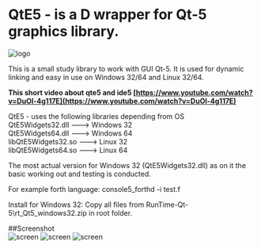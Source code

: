 # QtE5 - is a D wrapper for Qt-5 graphics library.

![logo](https://github.com/MGWL/QtE5/blob/master/ICONS/qte5.png)

This is a small study library to work with GUI Qt-5.
It is used for dynamic linking and easy in use on Windows 32/64 and Linux 32/64.

**This short video about qte5 and ide5 [https://www.youtube.com/watch?v=DuOl-4g117E](https://www.youtube.com/watch?v=DuOl-4g117E)**

QtE5 - uses the following libraries depending from OS<br>
    QtE5Widgets32.dll     --->  Windows 32<br>
    QtE5Widgets64.dll     --->  Windows 64<br>
    libQtE5Widgets32.so   --->  Linux   32<br>
    libQtE5Widgets64.so   --->  Linux   64<br>
<p>The most actual version for Windows 32 (QtE5Widgets32.dll) as on it the basic working out and testing is conducted.</p>    

For example forth language:
    console5_forthd -i test.f

Install for Windows 32:
    Copy all files from RunTime-Qt-5\rt_Qt5_windows32.zip in root folder. 
    
##Screenshot    
![screen](https://pp.vk.me/c631922/v631922885/34712/PdhAoT0u4hk.jpg)
![screen](https://pp.vk.me/c604527/v604527885/18d7e/Jjom-jl3uVQ.jpg)
![screen](https://pp.vk.me/c631825/v631825885/4252c/5xmIehp5WI0.jpg)
